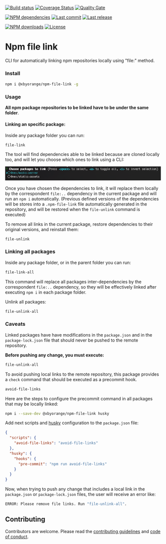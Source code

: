 [![Build status][travisci-image]][travisci-url] [![Coverage Status][coveralls-image]][coveralls-url] [![Quality Gate][quality-gate-image]][quality-gate-url]

[![NPM dependencies][npm-dependencies-image]][npm-dependencies-url] [![Last commit][last-commit-image]][last-commit-url] [![Last release][release-image]][release-url] 

[![NPM downloads][npm-downloads-image]][npm-downloads-url] [![License][license-image]][license-url]

# Npm file link

CLI for automatically linking npm repositories locally using \"file:\" method.

### Install

```bash
npm i @xbyorange/npm-file-link -g
```

### Usage

**All npm package repositories to be linked have to be under the same folder**.

#### Linking an specific package:

Inside any package folder you can run:

```bash
file-link
```

The tool will find dependencies able to be linked because are cloned locally too, and will let you choose which ones to link using a CLI:

![Choose package screenshot](assets/choose-screenshot.png)

Once you have chosen the dependencies to link, it will replace them locally by the correspondent `file:..` dependency in the current package and will run an `npm i` automatically. (Previous defined versions of the dependencies will be stores into a `.npm-file-link` file automatically generated in the repository, and will be restored when the `file-unlink` command is executed)

To remove all links in the current package, restore dependencies to their original versions, and reinstall them:

```bash
file-unlink
```

### Linking all packages

Inside any package folder, or in the parent folder you can run:

```bash
file-link-all
```

This command will replace all packages inter-dependencies by the correspondent `file:..` dependency, so they will be effectively linked after executing `npm i` in each package folder.

Unlink all packages:

```bash
file-unlink-all
```

### Caveats

Linked packages have have modifications in the `package.json` and in the `package-lock.json` file that should never be pushed to the remote repository.

**Before pushing any change, you must execute:**

```bash
file-unlink-all
```

To avoid pushing local links to the remote repository, this package provides a `check` command that should be executed as a precommit hook.

```bash
avoid-file-links
```

Here are the steps to configure the precommit command in all packages that may be locally linked:

```bash
npm i --save-dev @xbyorange/npm-file-link husky
```

Add next scripts and [husky](https://www.npmjs.com/package/husky) configuration to the `package.json` file:

```json
{
  "scripts": {
    "avoid-file-links": "avoid-file-links"
  },
  "husky": {
    "hooks": {
      "pre-commit": "npm run avoid-file-links"
    }
  }
}
```

Now, when trying to push any change that includes a local link in the `package.json` or `package-lock.json` files, the user will receive an error like:

```bash
ERROR: Please remove file links. Run "file-unlink-all".
```

## Contributing

Contributors are welcome.
Please read the [contributing guidelines](.github/CONTRIBUTING.md) and [code of conduct](.github/CODE_OF_CONDUCT.md).

[coveralls-image]: https://coveralls.io/repos/github/XbyOrange/npm-file-link/badge.svg
[coveralls-url]: https://coveralls.io/github/XbyOrange/npm-file-link
[travisci-image]: https://travis-ci.com/xbyorange/npm-file-link.svg?branch=master
[travisci-url]: https://travis-ci.com/xbyorange/npm-file-link
[last-commit-image]: https://img.shields.io/github/last-commit/xbyorange/npm-file-link.svg
[last-commit-url]: https://github.com/xbyorange/npm-file-link/commits
[license-image]: https://img.shields.io/npm/l/@xbyorange/npm-file-link.svg
[license-url]: https://github.com/xbyorange/npm-file-link/blob/master/LICENSE
[npm-downloads-image]: https://img.shields.io/npm/dm/@xbyorange/npm-file-link.svg
[npm-downloads-url]: https://www.npmjs.com/package/@xbyorange/npm-file-link
[npm-dependencies-image]: https://img.shields.io/david/xbyorange/npm-file-link.svg
[npm-dependencies-url]: https://david-dm.org/xbyorange/npm-file-link
[quality-gate-image]: https://sonarcloud.io/api/project_badges/measure?project=xbyorange-npm-file-link&metric=alert_status
[quality-gate-url]: https://sonarcloud.io/dashboard?id=xbyorange-npm-file-link
[release-image]: https://img.shields.io/github/release-date/xbyorange/npm-file-link.svg
[release-url]: https://github.com/xbyorange/npm-file-link/releases
